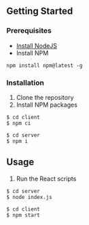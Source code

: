 ## Getting Started
### Prerequisites
- [Install NodeJS ](https://nodejs.org/en/download)
- Install NPM
```
npm install npm@latest -g
```
### Installation
1. Clone the repository
2. Install NPM packages
```
$ cd client
$ npm ci
```
```
$ cd server
$ npm i
```

## Usage
1. Run the React scripts
```
$ cd server
$ node index.js
```
```
$ cd client
$ npm start
```


